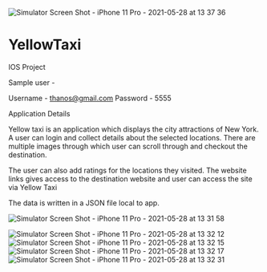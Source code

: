 ![Simulator Screen Shot - iPhone 11 Pro - 2021-05-28 at 13 37 36](https://user-images.githubusercontent.com/78885735/120022085-e4001e00-bfb9-11eb-906a-20b99a0ded3f.png)

# YellowTaxi
IOS Project

Sample user - 

Username -  thanos@gmail.com Password -  5555

Application Details

Yellow taxi is an application which displays the city attractions of New York. A user can login and collect details about the selected locations. There are multiple images through which user can scroll through and checkout the destination.

The user can also add ratings for the locations they visited. The website links gives access to the destination website and user can access the site via Yellow Taxi

The data is written in a JSON file local to app.

![Simulator Screen Shot - iPhone 11 Pro - 2021-05-28 at 13 31 58](https://user-images.githubusercontent.com/78885735/120021583-41479f80-bfb9-11eb-85f6-112fef6b32db.png)

![Simulator Screen Shot - iPhone 11 Pro - 2021-05-28 at 13 32 12](https://user-images.githubusercontent.com/78885735/120021601-46a4ea00-bfb9-11eb-9d7a-55bc264f35c9.png)
![Simulator Screen Shot - iPhone 11 Pro - 2021-05-28 at 13 32 15](https://user-images.githubusercontent.com/78885735/120021604-47d61700-bfb9-11eb-8b21-ade482b45f59.png)
![Simulator Screen Shot - iPhone 11 Pro - 2021-05-28 at 13 32 17](https://user-images.githubusercontent.com/78885735/120021608-499fda80-bfb9-11eb-95fb-83ed2ca4ccca.png)
![Simulator Screen Shot - iPhone 11 Pro - 2021-05-28 at 13 32 31](https://user-images.githubusercontent.com/78885735/120021612-4ad10780-bfb9-11eb-8cca-f23c9a0418c2.png)

